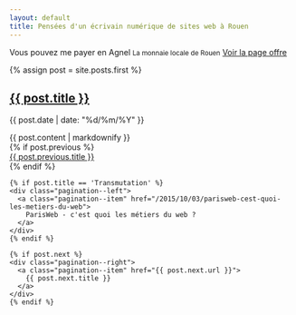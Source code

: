 ```yaml
---
layout: default
title: Pensées d'un écrivain numérique de sites web à Rouen
--- 
```


<div class="exergue">
  <div class="wrapper">
    Vous pouvez me payer en Agnel
    <small>La monnaie locale de Rouen</small>
    <a href="/conseil-prestation-formation">Voir la page offre</a>
  </div>
</div>

<div class="wrapper"> 

  {% assign post = site.posts.first %}
  <section class="post">
    <h1><a href="{{ post.url }}">{{ post.title }}</a></h1>
    <p class="post-meta">{{ post.date | date: "%d/%m/%Y" }}</p>
    {{ post.content | markdownify }}
  </section>

  <div class="pagination" role="navigation">
    {% if post.previous %}
    <div class="pagination--left">
      <a class="pagination--item" href="{{ post.previous.url }}">
        {{ post.previous.title }}
      </a>
    </div>
    {% endif %}

    {% if post.title == 'Transmutation' %} 
    <div class="pagination--left">
      <a class="pagination--item" href="/2015/10/03/parisweb-cest-quoi-les-metiers-du-web">
        ParisWeb - c'est quoi les métiers du web ?
      </a>
    </div>
    {% endif %}

    {% if post.next %}
    <div class="pagination--right">
      <a class="pagination--item" href="{{ post.next.url }}">
        {{ post.next.title }}
      </a>
    </div>
    {% endif %}
  </div>
</div>
